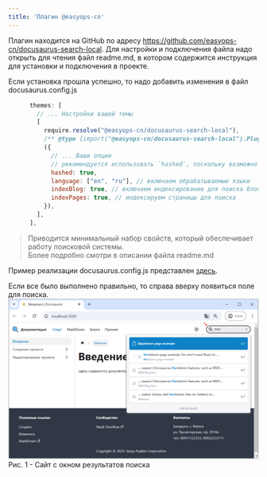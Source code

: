 ```yaml
---
title: 'Плагин @easyops-cn'
---
```


Плагин находится на GitHub по адресу https://github.com/easyops-cn/docusaurus-search-local.
Для настройки и подключения файла надо открыть для чтения файл readme.md, в котором содержится инструкция для установки и подключения в проекте.

Если установка прошла успешно, то надо добавить изменения в файл docusaurus.config.js

```js title="docusaurus.config.js"
      themes: [
        // ... Настройки вашей темы
        [
          require.resolve("@easyops-cn/docusaurus-search-local"),
          /** @type {import("@easyops-cn/docusaurus-search-local").PluginOptions} */
          ({
            // ... Ваши опции
            // рекомендуется использовать `hashed`, поскольку возможно долгосрочное кэширование индексного файла
            hashed: true,
            language: ["en", "ru"], // включаем обрабатываемые языки
            indexBlog: true, // включаем индексирование для поиска блога (если он есть или мы этого хотим), иначе false 
            indexPages: true, // индексируем страницы для поиска
          }),
        ],
      ],
```

> Приводится минимальный набор свойств, который обеспечивает работу поисковой системы.  
> Более подробно смотри в описании файла readme.md

Пример реализации docusaurus.config.js представлен [здесь](pathname:///files/docusaurus.config_seach_easyops-cn.txt).

Если все было выполнено правильно, то справа вверху появиться поле для поиска.  
![](img/local1.png)  
Рис. 1 - Сайт с окном результатов поиска  

 



